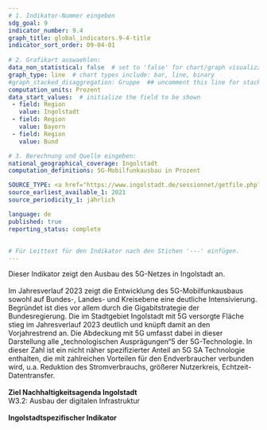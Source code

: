 ```yaml
---
# 1. Indikator-Nummer eingeben 
sdg_goal: 9 
indicator_number: 9.4
graph_title: global_indicators.9-4-title
indicator_sort_order: 09-04-01
 
# 2. Grafikart auswaehlen: 
data_non_statistical: false  # set to 'false' for chart/graph visualization 
graph_type: line  # chart types include: bar, line, binary 
#graph_stacked_disaggregation: Gruppe  ## uncomment this line for stacked bars. eplace 'Geschlecht' with the field of aggregation. 
computation_units: Prozent
data_start_values:  # initialize the field to be shown  
 - field: Region 
   value: Ingolstadt 
 - field: Region 
   value: Bayern
 - field: Region
   value: Bund

# 3. Berechnung und Quelle eingeben: 
national_geographical_coverage: Ingolstadt 
computation_definitions: 5G-Mobilfunkausbau in Prozent

SOURCE_TYPE: <a href="https://www.ingolstadt.de/sessionnet/getfile.php?id=214094&type=do">Bericht zum Status des Mobilfunkausbaus in Ingolstadt, Berichtsjahr 2023</a> # data source  
source_earliest_available_1: 2021
source_periodicity_1: jährlich

language: de   
published: true 
reporting_status: complete
 
 
# Für Leittext für den Indikator nach den Stichen '---' einfügen. 
---
```

Dieser Indikator zeigt den Ausbau des 5G-Netzes in Ingolstadt an.<br>
<br>
Im Jahresverlauf 2023 zeigt die Entwicklung des 5G-Mobilfunkausbaus sowohl auf Bundes-, Landes- und Kreisebene eine deutliche Intensivierung. Begründet ist dies vor allem durch die Gigabitstrategie der Bundesregierung.
Die im Stadtgebiet Ingolstadt mit 5G versorgte Fläche stieg im Jahresverlauf 2023 deutlich und knüpft damit an den Vorjahrestrend an. Die Abdeckung mit 5G umfasst dabei in dieser Darstellung alle „technologischen
Ausprägungen“5 der 5G-Technologie. In dieser Zahl ist ein nicht näher spezifizierter Anteil an 5G SA Technologie enthalten, die mit zahlreichen Vorteilen für den Endverbraucher verbunden wird, u.a. Reduktion des Stromverbrauchs, größerer Nutzerkreis, Echtzeit-Datentransfer.<br>
<br>
<b>Ziel Nachhaltigkeitsagenda Ingolstadt</b><br>
W3.2: Ausbau der digitalen Infrastruktur<br>
<br>
<b>Ingolstadtspezifischer Indikator</b>


